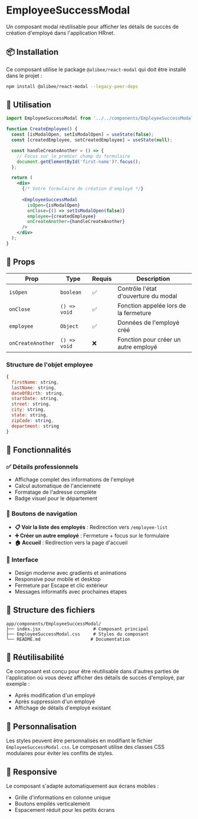 # EmployeeSuccessModal

Un composant modal réutilisable pour afficher les détails de succès de création d'employé dans l'application HRnet.

## 📦 Installation

Ce composant utilise le package `@alibee/react-modal` qui doit être installé dans le projet :

```bash
npm install @alibee/react-modal --legacy-peer-deps
```

## 🔧 Utilisation

```jsx
import EmployeeSuccessModal from '../../components/EmployeeSuccessModal';

function CreateEmployee() {
  const [isModalOpen, setIsModalOpen] = useState(false);
  const [createdEmployee, setCreatedEmployee] = useState(null);

  const handleCreateAnother = () => {
    // Focus sur le premier champ du formulaire
    document.getElementById('first-name')?.focus();
  };

  return (
    <div>
      {/* Votre formulaire de création d'employé */}
      
      <EmployeeSuccessModal 
        isOpen={isModalOpen}
        onClose={() => setIsModalOpen(false)}
        employee={createdEmployee}
        onCreateAnother={handleCreateAnother}
      />
    </div>
  );
}
```

## 🎯 Props

| Prop | Type | Requis | Description |
|------|------|--------|-------------|
| `isOpen` | `boolean` | ✅ | Contrôle l'état d'ouverture du modal |
| `onClose` | `() => void` | ✅ | Fonction appelée lors de la fermeture |
| `employee` | `Object` | ✅ | Données de l'employé créé |
| `onCreateAnother` | `() => void` | ❌ | Fonction pour créer un autre employé |

### Structure de l'objet employee

```javascript
{
  firstName: string,
  lastName: string,
  dateOfBirth: string,
  startDate: string,
  street: string,
  city: string,
  state: string,
  zipCode: string,
  department: string
}
```

## 🎨 Fonctionnalités

### ✅ **Détails professionnels**
- Affichage complet des informations de l'employé
- Calcul automatique de l'ancienneté
- Formatage de l'adresse complète
- Badge visuel pour le département

### 🎯 **Boutons de navigation**
- **📋 Voir la liste des employés** : Redirection vers `/employee-list`
- **➕ Créer un autre employé** : Fermeture + focus sur le formulaire
- **🏠 Accueil** : Redirection vers la page d'accueil

### 🎨 **Interface**
- Design moderne avec gradients et animations
- Responsive pour mobile et desktop
- Fermeture par Escape et clic extérieur
- Messages informatifs avec prochaines étapes

## 📁 Structure des fichiers

```
app/components/EmployeeSuccessModal/
├── index.jsx                    # Composant principal
├── EmployeeSuccessModal.css     # Styles du composant
└── README.md                   # Documentation
```

## 🔄 Réutilisabilité

Ce composant est conçu pour être réutilisable dans d'autres parties de l'application où vous devez afficher des détails de succès d'employé, par exemple :

- Après modification d'un employé
- Après suppression d'un employé
- Affichage de détails d'employé existant

## 🎨 Personnalisation

Les styles peuvent être personnalisés en modifiant le fichier `EmployeeSuccessModal.css`. Le composant utilise des classes CSS modulaires pour éviter les conflits de styles.

## 📱 Responsive

Le composant s'adapte automatiquement aux écrans mobiles :
- Grille d'informations en colonne unique
- Boutons empilés verticalement
- Espacement réduit pour les petits écrans 